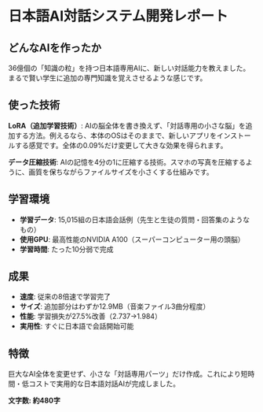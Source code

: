 # 日本語AI対話システム開発レポート

## どんなAIを作ったか
36億個の「知識の粒」を持つ日本語専用AIに、新しい対話能力を教えました。まるで賢い学生に追加の専門知識を覚えさせるような感じです。

## 使った技術
**LoRA（追加学習技術）**: AIの脳全体を書き換えず、「対話専用の小さな脳」を追加する方法。例えるなら、本体のOSはそのままで、新しいアプリをインストールする感覚です。全体の0.09%だけ変更して大きな効果を得られます。

**データ圧縮技術**: AIの記憶を4分の1に圧縮する技術。スマホの写真を圧縮するように、画質を保ちながらファイルサイズを小さくする仕組みです。

## 学習環境
- **学習データ**: 15,015組の日本語会話例（先生と生徒の質問・回答集のようなもの）
- **使用GPU**: 最高性能のNVIDIA A100（スーパーコンピューター用の頭脳）
- **学習時間**: たった10分弱で完成

## 成果
- **速度**: 従来の8倍速で学習完了
- **サイズ**: 追加部分はわずか12.9MB（音楽ファイル3曲分程度）
- **性能**: 学習損失が27.5%改善（2.737→1.984）
- **実用性**: すぐに日本語で会話開始可能

## 特徴
巨大なAI全体を変更せず、小さな「対話専用パーツ」だけ作成。これにより短時間・低コストで実用的な日本語対話AIが完成しました。

**文字数: 約480字** 